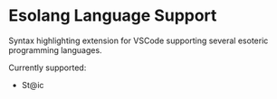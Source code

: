 # Esolang Language Support

Syntax highlighting extension for VSCode supporting several esoteric programming languages.

Currently supported:

- St@ic
